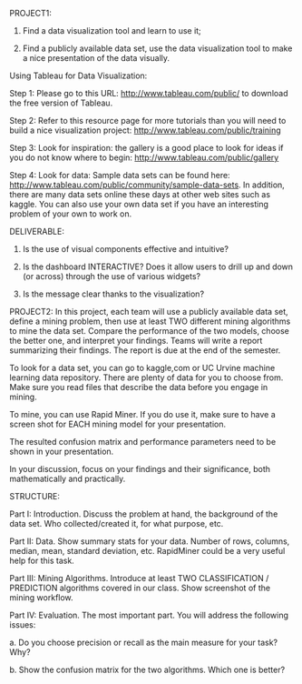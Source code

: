 PROJECT1:
1. Find a data visualization tool and learn to use it;

2. Find a publicly available data set, use the data visualization tool to make a nice presentation of the data visually. 

Using Tableau for Data Visualization:

Step 1: Please go to this URL: http://www.tableau.com/public/  to download the free version of Tableau.

Step 2: Refer to this resource page for more tutorials than you will need to build a nice visualization project: http://www.tableau.com/public/training

Step 3: Look for inspiration: the gallery is a good place to look for ideas if you do not know where to begin: http://www.tableau.com/public/gallery

Step 4: Look for data: Sample data sets can be found here: http://www.tableau.com/public/community/sample-data-sets. In addition, there are many data sets online these days at other web sites such as kaggle. You can also use your own data set if you have an interesting problem of your own to work on.

DELIVERABLE: 

1. Is the use of visual components effective and intuitive?

2. Is the dashboard INTERACTIVE? Does it allow users to drill up and down (or across) through the use of various widgets?

3. Is the message clear thanks to the visualization? 


PROJECT2:
In this project, each team will use a publicly available data set, define a mining problem, then use at least TWO different mining algorithms to mine the data set. Compare the performance of the two models, choose the better one, and interpret your findings. Teams will write a report summarizing their findings. The report is due at the end of the semester.

To look for a data set, you can go to kaggle,com or UC Urvine machine learning data repository. There are plenty of data for you to choose from. Make sure you read files that describe the data before you engage in mining.

To mine, you can use Rapid Miner. If you do use it, make sure to have a screen shot for EACH mining model for your presentation.

The resulted confusion matrix and performance parameters need to be shown in your presentation.

In your discussion, focus on your findings and their significance, both mathematically and practically.

STRUCTURE:

Part I: Introduction. Discuss the problem at hand, the background of the data set. Who collected/created it, for what purpose, etc.

Part II: Data. Show summary stats for your data. Number of rows, columns, median, mean, standard deviation, etc. RapidMiner could be a very useful help for this task.

Part III: Mining Algorithms. Introduce at least TWO CLASSIFICATION / PREDICTION algorithms covered in our class. Show screenshot of the mining workflow.

Part IV: Evaluation. The most important part. You will address the following issues:

a. Do you choose precision or recall as the main measure for your task? Why?

b. Show the confusion matrix for the two algorithms. Which one is better? 
